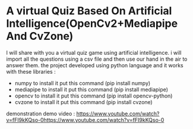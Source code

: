 # A virtual Quiz Based On Artificial Intelligence(OpenCv2+Mediapipe And CvZone)
I will share with you a virtual quiz game using artificial intelligence. i will import all the questions using a csv file and then use our hand in the air to answer them. 
the project developed using python language and it works with these libraries : 
- numpy to install it put this command (pip install numpy)
- mediapipe to install it put this command (pip install mediapipe)
- opencv to install it put this command (pip install opencv-python)
- cvzone to install it put this command (pip install cvzone)

demonstration demo video : https://www.youtube.com/watch?v=fFI9kKQso-0https://www.youtube.com/watch?v=fFI9kKQso-0
